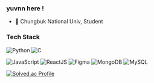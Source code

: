 ### yuvnn here !

- 🌟 Chungbuk National Univ, Student


### Tech Stack

![Python](https://img.shields.io/badge/Python-3776AB?style=flat-square&logo=python&logoColor=white)
![C](https://img.shields.io/badge/C-A8B9CC?style=flat-square&logo=c&logoColor=white)

![JavaScript](https://img.shields.io/badge/JavaScript-F7DF1E?style=flat-square&logo=javascript&logoColor=black)
![ReactJS](https://img.shields.io/badge/-React-black?style=flat-square&logo=react)
![Figma](https://img.shields.io/badge/Figma-F24E1E?style=flat-square&logo=figma&logoColor=black)
![MongoDB](https://img.shields.io/badge/MongoDB-47A248?style=flat-square&logo=mongodb&logoColor=white)
![MySQL](https://img.shields.io/badge/MySQL-4479A1?style=flat-square&logo=MySQL&logoColor=white)

[![Solved.ac Profile](http://mazassumnida.wtf/api/v2/generate_badge?boj=yubin11890)](https://solved.ac/yubin11890/)


